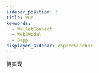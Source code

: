 ```yaml
---
sidebar_position: 3
title: Vue
keywords:
  - WalletConnect
  - Web3Modal
  - Dapp
displayed_sidebar: eSpaceSidebar
---
```


待实现
